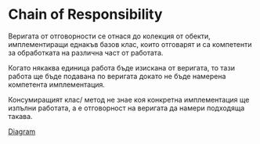 # Chain of Responsibility

Веригата от отговорности се отнася до колекция от обекти, имплементиращи еднакъв базов клас,
които отговарят и са компетенти за обработката на различна част от работата.

Когато някаква единица работа бъде изискана от веригата, то тази работа ще бъде подавана по веригата
докато не бъде намерена компетента имплементация. 

Консумиращият клас/ метод не знае коя конкретна имплементация ще изпълни работата, а е отговорност 
на веригата да намери подходяща такава.

[Diagram](http://www.dofactory.com/net/chain-of-responsibility-design-pattern)